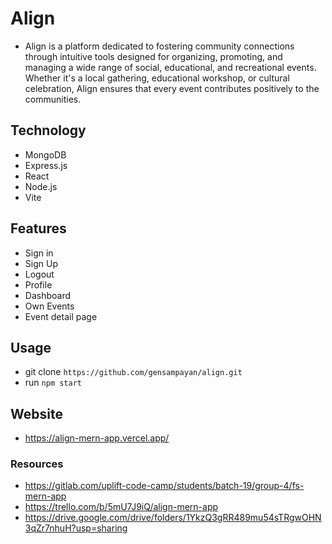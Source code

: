 # Align
- Align is a platform dedicated to fostering community connections through intuitive tools designed for organizing, promoting, and managing a wide range of social, educational, and recreational events. Whether it's a local gathering, educational workshop, or cultural celebration, Align ensures that every event contributes positively to the communities.

## Technology
- MongoDB
- Express.js
- React
- Node.js
- Vite

## Features
- Sign in 
- Sign Up
- Logout
- Profile
- Dashboard
- Own Events
- Event detail page

## Usage
- git clone `https://github.com/gensampayan/align.git`
- run `npm start`

## Website
- https://align-mern-app.vercel.app/

### Resources
- https://gitlab.com/uplift-code-camp/students/batch-19/group-4/fs-mern-app
- https://trello.com/b/5mU7J9iQ/align-mern-app
- https://drive.google.com/drive/folders/1YkzQ3gRR489mu54sTRgwOHN3qZr7nhuH?usp=sharing
